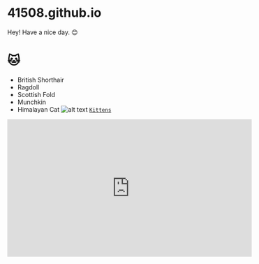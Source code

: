 # 41508.github.io
Hey! Have a nice day. 😊
# 🐱
- British Shorthair
- Ragdoll
- Scottish Fold
- Munchkin
- Himalayan Cat
	![alt text](https://mediaproxy.salon.com/width/1200/height/675/https://media.salon.com/2022/05/cats-party-0516221.jpg)
[`Kittens`](https://tenor.com/search/baby-kitten-gifs)

<iframe width="560" height="315" src="https://www.youtube.com/embed/vGlAgdSjmkE" title="YouTube video player" frameborder="0" allow="accelerometer; autoplay; clipboard-write; encrypted-media; gyroscope; picture-in-picture" allowfullscreen></iframe>
